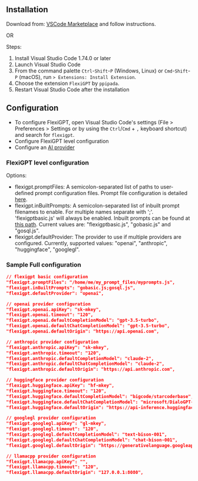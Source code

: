 ## Installation

Download from: [VSCode Marketplace](https://marketplace.visualstudio.com/items?itemName=ppipada.flexigpt) and follow instructions.

OR

Steps:

1. Install Visual Studio Code 1.74.0 or later
2. Launch Visual Studio Code
3. From the command palette `Ctrl`-`Shift`-`P` (Windows, Linux) or `Cmd`-`Shift`-`P` (macOS), run `> Extensions: Install Extension`.
4. Choose the extension `FlexiGPT` by `ppipada`.
5. Restart Visual Studio Code after the installation

## Configuration

- To configure FlexiGPT, open Visual Studio Code's settings (File > Preferences > Settings or by using the `Ctrl`/`Cmd` + `,` keyboard shortcut) and search for `flexigpt`.
- Configure FlexiGPT level configuration
- Configure an [AI provider](/aiproviders)

### FlexiGPT level configuration

Options:

- flexigpt.promptFiles: A semicolon-separated list of paths to user-defined prompt configuration files. Prompt file configuration is detailed [here](/promptfiles).
- flexigpt.inBuiltPrompts: A semicolon-separated list of inbuilt prompt filenames to enable. For multiple names separate with ';'. 'flexigptbasic.js' will always be enabled. Inbuilt prompts can be found at [this path](https://github.com/ppipada/vscode-flexigpt/tree/main/media/prompts). Current values are: "flexigptbasic.js", "gobasic.js" and "gosql.js".
- flexigpt.defaultProvider: The provider to use if multiple providers are configured. Currently, supported values: "openai", "anthropic", "huggingface", "googlegl".

### Sample Full configuration

```json
// flexigpt basic configuration
"flexigpt.promptFiles": "/home/me/my_prompt_files/myprompts.js",
"flexigpt.inBuiltPrompts": "gobasic.js;gosql.js",
"flexigpt.defaultProvider": "openai",

// openai provider configuration
"flexigpt.openai.apiKey": "sk-mkey",
"flexigpt.openai.timeout": "120",
"flexigpt.openai.defaultCompletionModel": "gpt-3.5-turbo",
"flexigpt.openai.defaultChatCompletionModel": "gpt-3.5-turbo",
"flexigpt.openai.defaultOrigin": "https://api.openai.com",

// anthropic provider configuration
"flexigpt.anthropic.apiKey": "sk-mkey",
"flexigpt.anthropic.timeout": "120",
"flexigpt.anthropic.defaultCompletionModel": "claude-2",
"flexigpt.anthropic.defaultChatCompletionModel": "claude-2",
"flexigpt.anthropic.defaultOrigin": "https://api.anthropic.com",

// huggingface provider configuration
"flexigpt.huggingface.apiKey": "hf-mkey",
"flexigpt.huggingface.timeout": "120",
"flexigpt.huggingface.defaultCompletionModel": "bigcode/starcoderbase",
"flexigpt.huggingface.defaultChatCompletionModel": "microsoft/DialoGPT-large",
"flexigpt.huggingface.defaultOrigin": "https://api-inference.huggingface.co",

// googlegl provider configuration
"flexigpt.googlegl.apiKey": "gl-mkey",
"flexigpt.googlegl.timeout": "120",
"flexigpt.googlegl.defaultCompletionModel": "text-bison-001",
"flexigpt.googlegl.defaultChatCompletionModel": "chat-bison-001",
"flexigpt.googlegl.defaultOrigin": "https://generativelanguage.googleapis.com",

// llamacpp provider configuration
"flexigpt.llamacpp.apiKey": "",
"flexigpt.llamacpp.timeout": "120",
"flexigpt.llamacpp.defaultOrigin": "127.0.0.1:8080",

```
